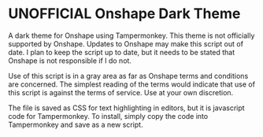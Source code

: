 # UNOFFICIAL Onshape Dark Theme
A dark theme for Onshape using Tampermonkey.
This theme is not officially supported by Onshape. Updates to Onshape may make this script out of date. I plan to keep the script up to date, but it needs to be stated that Onshape is not responsible if I do not. 

Use of this script is in a gray area as far as Onshape terms and conditions are concerned. The simplest reading of the terms would indicate that use of this script is against the terms of service. Use at your own discretion.

The file is saved as CSS for text highlighting in editors, but it is javascript code for Tampermonkey. To install, simply copy the code into Tampermonkey and save as a new script.
